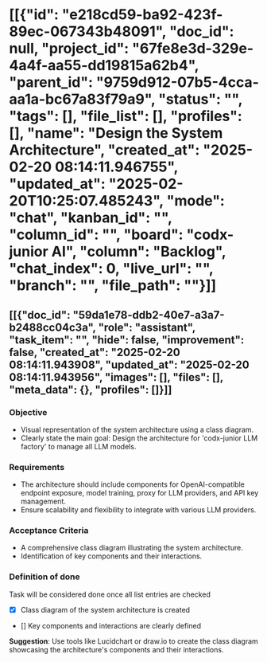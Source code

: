 # [[{"id": "e218cd59-ba92-423f-89ec-067343b48091", "doc_id": null, "project_id": "67fe8e3d-329e-4a4f-aa55-dd19815a62b4", "parent_id": "9759d912-07b5-4cca-aa1a-bc67a83f79a9", "status": "", "tags": [], "file_list": [], "profiles": [], "name": "Design the System Architecture", "created_at": "2025-02-20 08:14:11.946755", "updated_at": "2025-02-20T10:25:07.485243", "mode": "chat", "kanban_id": "", "column_id": "", "board": "codx-junior AI", "column": "Backlog", "chat_index": 0, "live_url": "", "branch": "", "file_path": ""}]]
## [[{"doc_id": "59da1e78-ddb2-40e7-a3a7-b2488cc04c3a", "role": "assistant", "task_item": "", "hide": false, "improvement": false, "created_at": "2025-02-20 08:14:11.943908", "updated_at": "2025-02-20 08:14:11.943956", "images": [], "files": [], "meta_data": {}, "profiles": []}]]
### Objective
- Visual representation of the system architecture using a class diagram.
- Clearly state the main goal: Design the architecture for 'codx-junior LLM factory' to manage all LLM models.

### Requirements
- The architecture should include components for OpenAI-compatible endpoint exposure, model training, proxy for LLM providers, and API key management.
- Ensure scalability and flexibility to integrate with various LLM providers.

### Acceptance Criteria
- A comprehensive class diagram illustrating the system architecture.
- Identification of key components and their interactions.

### Definition of done
Task will be considered done once all list entries are checked
 * [X] Class diagram of the system architecture is created
 * [] Key components and interactions are clearly defined

**Suggestion**: Use tools like Lucidchart or draw.io to create the class diagram showcasing the architecture's components and their interactions.